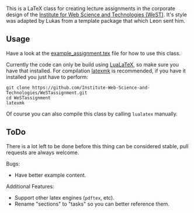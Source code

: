 This is a LaTeX class for creating lecture assignments in the corporate
design of the
[Institute for Web Science and Technologies (WeST)](http://west.uni-koblenz.de/).
It's style was adapted by Lukas from a template package that which Leon sent him.

## Usage

Have a look at the [example_assignment.tex](example_assignment.tex) file for how
to use this class.

Currently the code can only be build using
[LuaLaTeX](https://www.ctan.org/pkg/lualatex-doc), so make sure you have that
installed.
For compilation [latexmk](https://www.ctan.org/pkg/latexmk/) is recommended, if
you have it installed you just have to perform:

    git clone https://github.com/Institute-Web-Science-and-Technologies/WeSTassignment.git
    cd WeSTassignment
    latexmk

Of course you can also compile this class by calling `lualatex` manually.

## ToDo

There is a lot left to be done before this thing can be considered stable,
pull requests are always welcome.

Bugs:

- Have better example content.

Additional Features:

- Support other latex engines (`pdftex`, etc).
- Rename "sections" to "tasks" so you can better reference them.

